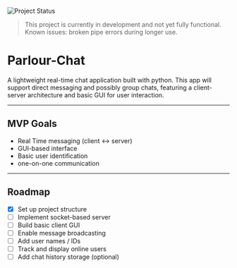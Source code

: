 ![Project Status](https://img.shields.io/badge/status-broken-red)
> This project is currently in development and not yet fully functional.
> Known issues: broken pipe errors during longer use.

# Parlour-Chat

A lightweight real-time chat application built with python. This app will support direct messaging and possibly group chats, featuring a client-server architecture and basic GUI for user interaction.

---

## MVP Goals
- Real Time messaging (client <-> server)
- GUI-based interface
- Basic user identification
- one-on-one communication

---

## Roadmap

- [x] Set up project structure
- [ ] Implement socket-based server
- [ ] Build basic client GUI
- [ ] Enable message broadcasting
- [ ] Add user names / IDs
- [ ] Track and display online users
- [ ] Add chat history storage (optional)

